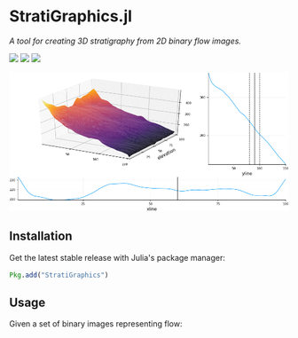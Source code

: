 # StratiGraphics.jl

*A tool for creating 3D stratigraphy from 2D binary flow images.*

[![][travis-img]][travis-url] [![][julia-pkg-img]][julia-pkg-url] [![][codecov-img]][codecov-url]

![StratiGraphics Animation](docs/stratigraphics.gif)

## Installation

Get the latest stable release with Julia's package manager:

```julia
Pkg.add("StratiGraphics")
```

## Usage

Given a set of binary images representing flow:

[travis-img]: https://travis-ci.org/juliohm/StratiGraphics.jl.svg?branch=master
[travis-url]: https://travis-ci.org/juliohm/StratiGraphics.jl

[julia-pkg-img]: http://pkg.julialang.org/badges/DirectGaussianSimulation_0.6.svg
[julia-pkg-url]: http://pkg.julialang.org/?pkg=StratiGraphics

[codecov-img]: https://codecov.io/gh/juliohm/StratiGraphics.jl/branch/master/graph/badge.svg
[codecov-url]: https://codecov.io/gh/juliohm/StratiGraphics.jl
